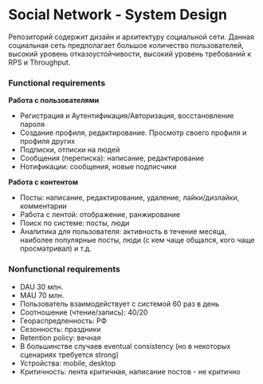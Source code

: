 
Social Network - System Design
==============================

Репозиторий содержит дизайн и архитектуру социальной сети. Данная социальная сеть предполагает 
большое количество пользователей, высокий уровень отказоустойчивости, высокий уровень требований
к RPS и Throughput.

### Functional requirements
**Работа с пользователями**
- Регистрация и Аутентификация/Авторизация, восстановление пароля
- Создание профиля, редактирование. Просмотр своего профиля и профиля других
- Подписки, отписки на людей
- Сообщения (переписка): написание, редактирование
- Нотификации: сообщения, новые подписчики

**Работа с контентом**
- Посты: написание, редактирование, удаление, лайки/дизлайки, комментарии
- Работа с лентой: отображение, ранжирование
- Поиск по системе: посты, люди
- Аналитика для пользователя: активность в течение месяца, наиболее популярные посты, люди (с кем чаще общался, кого чаще просматривал) и т.д.

### Nonfunctional requirements
- DAU 30 млн.
- MAU 70 млн.
- Пользователь взаимодействует с системой 60 раз в день
- Соотношение (чтение/запись): 40/20
- Геораспредленность: РФ
- Сезонность: праздники
- Retention policy: вечная
- В большинстве случаев eventual consistency (но в некоторых сценариях требуется strong)
- Устройства: mobile, desktop
- Критичность: лента критичная, написание постов - не критично

